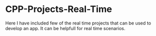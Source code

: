 # CPP-Projects-Real-Time
Here I have included few of the real time projects that can be used to develop an app.
It can be helpfull for real time scenarios. 
